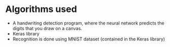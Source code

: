 # Algorithms used

- A handwriting detection program, where the neural network predicts the digits that you draw on a canvas.
- Keras library  
- Recognition is done using MNIST dataset (contained in the Keras library)

